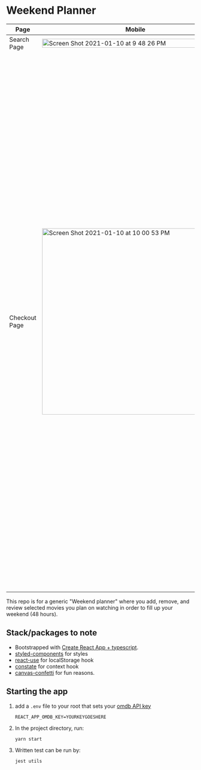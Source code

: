 # Weekend Planner


| Page | Mobile | Desktop |
| ----- | ------------- | ------------- |
| Search Page| <img width="100%" alt="Screen Shot 2021-01-10 at 9 48 26 PM" src="https://user-images.githubusercontent.com/5474124/104148011-c83f0700-538d-11eb-812c-5aa5d18e1608.png">  | <img width="100%" alt="Screen Shot 2021-01-10 at 9 48 41 PM" src="https://user-images.githubusercontent.com/5474124/104148009-c5441680-538d-11eb-839e-78f5b18a51c3.png">  |
| Checkout Page | <img width="498" alt="Screen Shot 2021-01-10 at 10 00 53 PM" src="https://user-images.githubusercontent.com/5474124/104148430-75664f00-538f-11eb-8420-4005e857c929.png"> | <img width="1437" alt="Screen Shot 2021-01-10 at 10 01 08 PM" src="https://user-images.githubusercontent.com/5474124/104148443-857e2e80-538f-11eb-9df2-17ab934e95d3.png"> |



This repo is for a generic "Weekend planner" where you add, remove, and review selected movies you plan on watching in order to fill up your weekend (48 hours).

## Stack/packages to note
- Bootstrapped with [Create React App + typescript](https://facebook.github.io/create-react-app/docs/getting-started).
- [styled-components](https://styled-components.com/) for styles
- [react-use](https://github.com/streamich/react-use) for localStorage hook
- [constate](https://github.com/diegohaz/constate) for context hook
- [canvas-confetti](https://github.com/catdad/canvas-confetti) for fun reasons.


## Starting the app

1. add a ``.env`` file to your root that sets your [omdb API key](http://omdbapi.com/apikey.aspx)
    ```
    REACT_APP_OMDB_KEY=YOURKEYGOESHERE
    ```

2. In the project directory, run:
    ```
    yarn start
    ```

3. Written test can be run by:
    ```
    jest utils
    ```



